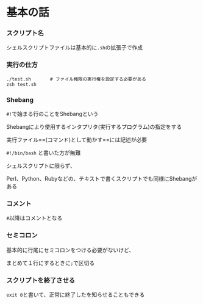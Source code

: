 # 基本の話

### スクリプト名

シェルスクリプトファイルは基本的に`.sh`の拡張子で作成

### 実行の仕方

```shell
./test.sh		# ファイル権限の実行権を設定する必要がある
zsh test.sh
```

### Shebang

`#!`で始まる行のことをShebangという

Shebangにより使用するインタプリタ(実行するプログラム)の指定をする

実行ファイル==(コマンド)として動かす==には記述が必要

 `#!/bin/bash` と書いた方が無難

シェルスクリプトに限らず、

Perl、Python、Rubyなどの、テキストで書くスクリプトでも同様にShebangがある

### コメント

`#`以降はコメントとなる

### セミコロン

基本的に行尾にセミコロンをつける必要がないけど、

まとめて１行にするときに`;`で区切る

### スクリプトを終了させる

`exit 0`と書いて、正常に終了したを知らせることもできる

